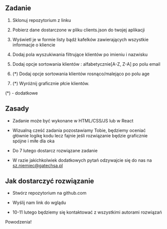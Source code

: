 ## Zadanie

1.  Sklonuj repozytorium z linku 

2.  Pobierz dane dostarczone w pliku clients.json do twojej aplikacji
    
3.  Wyświetl je w formie listy bądź kafelków zawierających wszystkie informacje o kliencie
    
4.  Dodaj pola wyszukiwania filtrujące klientów po imieniu i nazwisku
    
5.  Dodaj opcje sortowania klientów : alfabetycznie[A-Z, Z-A] po polu email 

6. (*)  Dodaj opcje sortowania klientów rosnąco/malejąco po polu age

7. (*)  Wyróżnij graficznie płcie klientów.

(*) - dodatkowe

## Zasady

*   Zadanie może być wykonane w HTML/CSS/JS lub w React
    
*   Wizualną cześć zadania pozostawiamy Tobie, będziemy oceniać głównie logikę kodu lecz fajnie jeśli rozwiązanie będzie graficznie spójne i miłe dla oka

*   Do 7 lutego dostarcz rozwiązane zadanie

*   W razie jakichkolwiek dodatkowych pytań odzywajcie się do nas na sz.niemiec@gatechsa.pl


## Jak dostarczyć rozwiązanie

*   Stwórz repozytorium na github.com
    
*   Wyślij nam link do wglądu

*   10-11 lutego będziemy się kontaktować z wszystkimi autorami rozwiązań
    
Powodzenia!